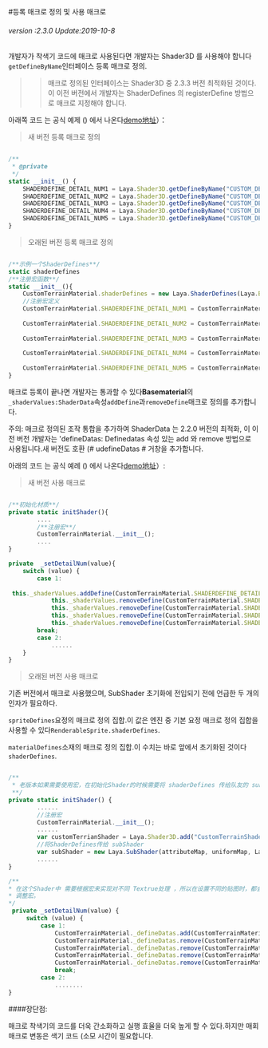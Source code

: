 #등록 매크로 정의 및 사용 매크로

###### *version :2.3.0   Update:2019-10-8*

개발자가 착색기 코드에 매크로 사용된다면 개발자는 Shader3D 를 사용해야 합니다`getDefineByName`인터페이스 등록 매크로 정의.

>> 매크로 정의된 인터페이스는 Shader3D 중 2.3.3 버전 최적화된 것이다.이 이전 버전에서 개발자는 ShaderDefines 의 registerDefine 방법으로 매크로 지정해야 합니다.

아래쪽 코드 는 공식 예제 () 에서 나온다[demo地址](http://layaair2.ldc2.layabox.com/demo2/?language=ch&category=3d&group=Shader&name=Shader_Terrain)）：

> 새 버전 등록 매크로 정의


```javascript

/**
 * @private
 */
static __init__() {
    SHADERDEFINE_DETAIL_NUM1 = Laya.Shader3D.getDefineByName("CUSTOM_DETAIL_NUM1");
    SHADERDEFINE_DETAIL_NUM2 = Laya.Shader3D.getDefineByName("CUSTOM_DETAIL_NUM2");
    SHADERDEFINE_DETAIL_NUM3 = Laya.Shader3D.getDefineByName("CUSTOM_DETAIL_NUM3");
    SHADERDEFINE_DETAIL_NUM4 = Laya.Shader3D.getDefineByName("CUSTOM_DETAIL_NUM4");
    SHADERDEFINE_DETAIL_NUM5 = Laya.Shader3D.getDefineByName("CUSTOM_DETAIL_NUM5");
}
```


> 오래된 버전 등록 매크로 정의


```javascript

/**示例一个ShaderDefines**/
static shaderDefines 
/**注册宏函数**/
static __init__(){
    CustomTerrainMaterial.shaderDefines = new Laya.ShaderDefines(Laya.BaseMaterial.shaderDefines);
    //注册宏定义
    CustomTerrainMaterial.SHADERDEFINE_DETAIL_NUM1 = CustomTerrainMaterial.shaderDefines.registerDefine("CUSTOM_DETAIL_NUM1");
    
    CustomTerrainMaterial.SHADERDEFINE_DETAIL_NUM2 = CustomTerrainMaterial.shaderDefines.registerDefine("CUSTOM_DETAIL_NUM2");
    
    CustomTerrainMaterial.SHADERDEFINE_DETAIL_NUM3 = CustomTerrainMaterial.shaderDefines.registerDefine("CUSTOM_DETAIL_NUM3");
    
    CustomTerrainMaterial.SHADERDEFINE_DETAIL_NUM4 = CustomTerrainMaterial.shaderDefines.registerDefine("CUSTOM_DETAIL_NUM4");
    
    CustomTerrainMaterial.SHADERDEFINE_DETAIL_NUM5 = CustomTerrainMaterial.shaderDefines.registerDefine("CUSTOM_DETAIL_NUM5");
}
```


매크로 등록이 끝나면 개발자는 통과할 수 있다**Basematerial**의`_shaderValues:ShaderData`속성`addDefine`과`removeDefine`매크로 정의를 추가합니다.

주의: 매크로 정의된 조작 통합을 추가하여 ShaderData 는 2.2.0 버전의 최적화, 이 이전 버전 개발자는 'defineDatas: Definedatas 속성 있는 add 와 remove 방법으로 사용됩니다.새 버전도 호환 (# udefineDatas # 거창을 추가합니다.

아래의 코드 는 공식 예례 () 에서 나온다[demo地址](http://layaair2.ldc2.layabox.com/demo2/?language=ch&category=3d&group=Shader&name=Shader_Terrain)）:

> 새 버전 사용 매크로


```typescript

/**初始化材质**/
private static initShader(){
    	....
        /**注册宏**/
		CustomTerrainMaterial.__init__();
        ....
}

private  _setDetailNum(value){
    switch (value) {
		case 1:
            
 this._shaderValues.addDefine(CustomTerrainMaterial.SHADERDEFINE_DETAIL_NUM1);
            this._shaderValues.removeDefine(CustomTerrainMaterial.SHADERDEFINE_DETAIL_NUM2);
            this._shaderValues.removeDefine(CustomTerrainMaterial.SHADERDEFINE_DETAIL_NUM3);
            this._shaderValues.removeDefine(CustomTerrainMaterial.SHADERDEFINE_DETAIL_NUM4);
            this._shaderValues.removeDefine(CustomTerrainMaterial.SHADERDEFINE_DETAIL_NUM5);
		break;
        case 2:
            ......
    }
}
```


> 오래된 버전 사용 매크로

기존 버전에서 매크로 사용했으며, SubShader 초기화에 전입되기 전에 언급한 두 개의 인자가 필요하다.

`spriteDefines`요정의 매크로 정의 집합.이 값은 엔진 중 기본 요정 매크로 정의 집합을 사용할 수 있다`RenderableSprite.shaderDefines`.

`materialDefines`소재의 매크로 정의 집합.이 수치는 바로 앞에서 초기화된 것이다`shaderDefines`.


```typescript

/**
 * 老版本如果需要使用宏，在初始化Shader的时候需要将 shaderDefines 传给队友的 subShader 
 **/
private static initShader() {
    	......
    	//注册宏
		CustomTerrainMaterial.__init__();
		......
		var customTerrianShader = Laya.Shader3D.add("CustomTerrainShader");
		//将ShaderDefines传给 subShader
		var subShader = new Laya.SubShader(attributeMap, uniformMap, Laya.RenderableSprite3D.shaderDefines, CustomTerrainMaterial.shaderDefines);
		......
}

/**
* 在这个Shader中 需要根据宏来实现对不同 Textrue处理 ，所以在设置不同的贴图时，都会调用_setDetailNum来
* 调整宏。
*/
 private _setDetailNum(value) {
     switch (value) {
         case 1: 
             CustomTerrainMaterial._defineDatas.add(CustomTerrainMaterial.SHADERDEFINE_DETAIL_NUM1);
             CustomTerrainMaterial._defineDatas.remove(CustomTerrainMaterial.SHADERDEFINE_DETAIL_NUM2);
             CustomTerrainMaterial._defineDatas.remove(CustomTerrainMaterial.SHADERDEFINE_DETAIL_NUM3);
             CustomTerrainMaterial._defineDatas.remove(CustomTerrainMaterial.SHADERDEFINE_DETAIL_NUM4);
             CustomTerrainMaterial._defineDatas.remove(CustomTerrainMaterial.SHADERDEFINE_DETAIL_NUM5);
             break;
         case 2:
             ........
}
```


####장단점:

매크로 착색기의 코드를 더욱 간소화하고 실행 효율을 더욱 높게 할 수 있다.하지만 매회 매크로 변동은 색기 코드 (소모 시간이 필요합니다.